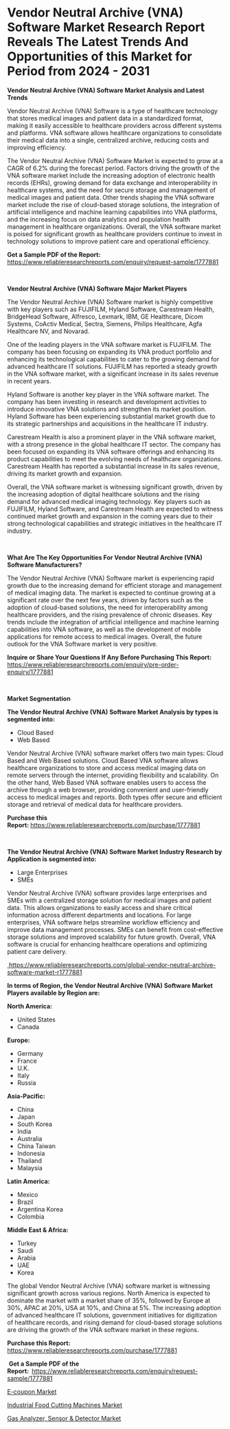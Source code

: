 <p><h1>Vendor Neutral Archive (VNA) Software Market Research Report Reveals The Latest Trends And Opportunities of this Market for Period from 2024 - 2031</h1></p><p><strong>Vendor Neutral Archive (VNA) Software Market Analysis and Latest Trends</strong></p>
<p><p>Vendor Neutral Archive (VNA) Software is a type of healthcare technology that stores medical images and patient data in a standardized format, making it easily accessible to healthcare providers across different systems and platforms. VNA software allows healthcare organizations to consolidate their medical data into a single, centralized archive, reducing costs and improving efficiency.</p><p>The Vendor Neutral Archive (VNA) Software Market is expected to grow at a CAGR of 6.2% during the forecast period. Factors driving the growth of the VNA software market include the increasing adoption of electronic health records (EHRs), growing demand for data exchange and interoperability in healthcare systems, and the need for secure storage and management of medical images and patient data. Other trends shaping the VNA software market include the rise of cloud-based storage solutions, the integration of artificial intelligence and machine learning capabilities into VNA platforms, and the increasing focus on data analytics and population health management in healthcare organizations. Overall, the VNA software market is poised for significant growth as healthcare providers continue to invest in technology solutions to improve patient care and operational efficiency.</p></p>
<p><strong>Get a Sample PDF of the Report:&nbsp;</strong> <a href="https://www.reliableresearchreports.com/enquiry/request-sample/1777881">https://www.reliableresearchreports.com/enquiry/request-sample/1777881</a></p>
<p>&nbsp;</p>
<p><strong>Vendor Neutral Archive (VNA) Software Major Market Players</strong></p>
<p><p>The Vendor Neutral Archive (VNA) Software market is highly competitive with key players such as FUJIFILM, Hyland Software, Carestream Health, BridgeHead Software, Alfresco, Lexmark, IBM, GE Healthcare, Dicom Systems, CoActiv Medical, Sectra, Siemens, Philips Healthcare, Agfa Healthcare NV, and Novarad.</p><p>One of the leading players in the VNA software market is FUJIFILM. The company has been focusing on expanding its VNA product portfolio and enhancing its technological capabilities to cater to the growing demand for advanced healthcare IT solutions. FUJIFILM has reported a steady growth in the VNA software market, with a significant increase in its sales revenue in recent years.</p><p>Hyland Software is another key player in the VNA software market. The company has been investing in research and development activities to introduce innovative VNA solutions and strengthen its market position. Hyland Software has been experiencing substantial market growth due to its strategic partnerships and acquisitions in the healthcare IT industry.</p><p>Carestream Health is also a prominent player in the VNA software market, with a strong presence in the global healthcare IT sector. The company has been focused on expanding its VNA software offerings and enhancing its product capabilities to meet the evolving needs of healthcare organizations. Carestream Health has reported a substantial increase in its sales revenue, driving its market growth and expansion.</p><p>Overall, the VNA software market is witnessing significant growth, driven by the increasing adoption of digital healthcare solutions and the rising demand for advanced medical imaging technology. Key players such as FUJIFILM, Hyland Software, and Carestream Health are expected to witness continued market growth and expansion in the coming years due to their strong technological capabilities and strategic initiatives in the healthcare IT industry.</p></p>
<p>&nbsp;</p>
<p><strong>What Are The Key Opportunities For Vendor Neutral Archive (VNA) Software Manufacturers?</strong></p>
<p><p>The Vendor Neutral Archive (VNA) Software market is experiencing rapid growth due to the increasing demand for efficient storage and management of medical imaging data. The market is expected to continue growing at a significant rate over the next few years, driven by factors such as the adoption of cloud-based solutions, the need for interoperability among healthcare providers, and the rising prevalence of chronic diseases. Key trends include the integration of artificial intelligence and machine learning capabilities into VNA software, as well as the development of mobile applications for remote access to medical images. Overall, the future outlook for the VNA Software market is very positive.</p></p>
<p><strong>Inquire or Share Your Questions If Any Before Purchasing This Report:</strong> <a href="https://www.reliableresearchreports.com/enquiry/pre-order-enquiry/1777881">https://www.reliableresearchreports.com/enquiry/pre-order-enquiry/1777881</a></p>
<p>&nbsp;</p>
<p><strong>Market Segmentation</strong></p>
<p><strong>The Vendor Neutral Archive (VNA) Software Market Analysis by types is segmented into:</strong></p>
<p><ul><li>Cloud Based</li><li>Web Based</li></ul></p>
<p><p>Vendor Neutral Archive (VNA) software market offers two main types: Cloud Based and Web Based solutions. Cloud Based VNA software allows healthcare organizations to store and access medical imaging data on remote servers through the internet, providing flexibility and scalability. On the other hand, Web Based VNA software enables users to access the archive through a web browser, providing convenient and user-friendly access to medical images and reports. Both types offer secure and efficient storage and retrieval of medical data for healthcare providers.</p></p>
<p><strong>Purchase this Report:&nbsp;</strong><a href="https://www.reliableresearchreports.com/purchase/1777881">https://www.reliableresearchreports.com/purchase/1777881</a></p>
<p>&nbsp;</p>
<p><strong>The Vendor Neutral Archive (VNA) Software Market Industry Research by Application is segmented into:</strong></p>
<p><ul><li>Large Enterprises</li><li>SMEs</li></ul></p>
<p><p>Vendor Neutral Archive (VNA) software provides large enterprises and SMEs with a centralized storage solution for medical images and patient data. This allows organizations to easily access and share critical information across different departments and locations. For large enterprises, VNA software helps streamline workflow efficiency and improve data management processes. SMEs can benefit from cost-effective storage solutions and improved scalability for future growth. Overall, VNA software is crucial for enhancing healthcare operations and optimizing patient care delivery.</p></p>
<p><a href="https://www.reliableresearchreports.com/global-vendor-neutral-archive-software-market-r1777881">&nbsp;https://www.reliableresearchreports.com/global-vendor-neutral-archive-software-market-r1777881</a></p>
<p><strong>In terms of Region, the Vendor Neutral Archive (VNA) Software Market Players available by Region are:</strong></p>
<p>
    <p> <strong> North America: </strong>
        <ul>
            <li>United States</li>
            <li>Canada</li>
        </ul>
        </p> 
    <p> <strong> Europe: </strong>
        <ul>
            <li>Germany</li>
            <li>France</li>
            <li>U.K.</li>
            <li>Italy</li>
            <li>Russia</li>
        </ul>
        </p> 
    <p> <strong> Asia-Pacific: </strong>
        <ul>
            <li>China</li>
            <li>Japan</li>
            <li>South Korea</li>
            <li>India</li>
            <li>Australia</li>
            <li>China Taiwan</li>
            <li>Indonesia</li>
            <li>Thailand</li>
            <li>Malaysia</li>
        </ul>
        </p> 
    <p> <strong> Latin America: </strong>
        <ul>
            <li>Mexico</li>
            <li>Brazil</li>
            <li>Argentina Korea</li>
            <li>Colombia</li>
        </ul>
        </p> 
    <p> <strong> Middle East & Africa: </strong>
        <ul>
            <li>Turkey</li>
            <li>Saudi</li>
            <li>Arabia</li>
            <li>UAE</li>
            <li>Korea</li>
        </ul>
    </p>
    </p>
<p><p>The global Vendor Neutral Archive (VNA) software market is witnessing significant growth across various regions. North America is expected to dominate the market with a market share of 35%, followed by Europe at 30%, APAC at 20%, USA at 10%, and China at 5%. The increasing adoption of advanced healthcare IT solutions, government initiatives for digitization of healthcare records, and rising demand for cloud-based storage solutions are driving the growth of the VNA software market in these regions.</p></p>
<p><strong>Purchase this Report: </strong><a href="https://www.reliableresearchreports.com/purchase/1777881">https://www.reliableresearchreports.com/purchase/1777881</a></p>
<p>&nbsp;<strong>Get a Sample PDF of the Report:&nbsp;&nbsp;</strong><a href="https://www.reliableresearchreports.com/enquiry/request-sample/1777881">https://www.reliableresearchreports.com/enquiry/request-sample/1777881</a></p>
<p><strong></strong></p>
<p><p><a href="https://github.com/HenrietteMills1/Market-Research-Report-List-1/blob/main/e-coupon-market.md">E-coupon Market</a></p><p><a href="https://www.linkedin.com/pulse/industrial-food-cutting-machines-market-analysis-its-cagr-svise?trackingId=oHVwqRhU1FM%2BwOyrh9kYyw%3D%3D">Industrial Food Cutting Machines Market</a></p><p><a href="https://www.linkedin.com/pulse/gas-analyzer-sensor-amp-detector-market-insights-cagr-trends-qne5e?trackingId=XIeY%2FoMGWe%2BCAVvQQFr3dQ%3D%3D">Gas Analyzer, Sensor & Detector Market</a></p></p>